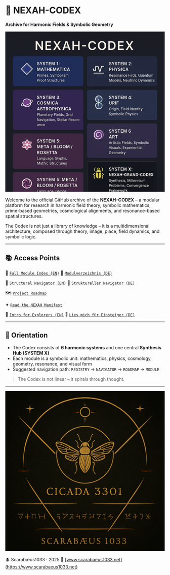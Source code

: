 # 🌌 NEXAH-CODEX

**Archive for Harmonic Fields & Symbolic Geometry**

<p align="center">
  <img src="./NEXAH-CODEX.png" width="720" alt="NEXAH-CODEX · Structural System Overview">
</p>

Welcome to the official GitHub archive of the **NEXAH–CODEX** – a modular platform for research in harmonic field theory, symbolic mathematics, prime-based geometries, cosmological alignments, and resonance-based spatial structures.

The Codex is not just a library of knowledge – it is a multidimensional architecture, composed through theory, image, place, field dynamics, and symbolic logic.

---

## 📚 Access Points

📘 [`Full Module Index (EN)`](📘%20NEXAH-CODEX%20MODULE%20REGISTRY.md)
📘 [`Modulverzeichnis (DE)`](📘%20NEXAH-CODEX%20MODULVERZEICHNIS.md)

🧭 [`Structural Navigator (EN)`](🧭%20NEXAH%20NAVIGATOR%20%28en%29.md)
🧭 [`Struktureller Navigator (DE)`](🧭%20NEXAH%20NAVIGATOR%20%28de%29.md)

🗺️ [`Project Roadmap`](🗺️%20ROADMAP.md)

✦ [`Read the NEXAH Manifest`](✦%20NEXAH-MANIFEST%20✦.md)

📎 [`Intro for Explorers (EN)`](📎%20START%20HERE%20–%20INTRO%20FOR%20EXPLORERS.md)
📎 [`Lies mich für Einsteiger (DE)`](📎%20LIES%20MICH%20für%20EINSTEIGER.md)

---

## 🧩 Orientation

* The Codex consists of **6 harmonic systems** and one central **Synthesis Hub (SYSTEM X)**
* Each module is a symbolic unit: mathematics, physics, cosmology, geometry, resonance, and visual form
* Suggested navigation path: `REGISTRY` → `NAVIGATOR` → `ROADMAP` → `MODULE`

> The Codex is not linear – it spirals through thought.

---

<p align="center">
  <img src="./cikada-scarabaeus.png" width="600" alt="Cikada Scarabäus Codex">
</p>

🪲 Scarabæus1033 · 2025
🔗 [www.scarabaeus1033.net](https://www.scarabaeus1033.net)

